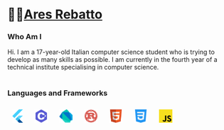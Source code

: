 # 👨‍💻[Ares Rebatto](https://github.com/AresRebatto)
### Who Am I
Hi. I am a 17-year-old Italian computer science student who is trying to develop as many skills as possible.
I am currently in the fourth year of a technical institute specialising in computer science.
#
### Languages and Frameworks
<img src="img/flutter.svg" style="padding: 11px;" height="30">
<img src="img/cSharp.svg" style="padding: 11px;" height="30">
<img src="img/Dart.png" style="padding: 11px;" height="30">
<img src="img/rust.svg" style="padding: 11px;" height="30">
<img src="img/html.svg" style="padding: 11px;" height="30">
<img src="img/css.svg" style="padding: 11px;" height="30">
<img src="img/javascript.svg" style="padding: 11px;" height="30">
<!--
**AresRebatto/AresRebatto** is a ✨ _special_ ✨ repository because its `README.md` (this file) appears on your GitHub profile.

Here are some ideas to get you started:

- 🔭 I’m currently working on ...
- 🌱 I’m currently learning ...
- 👯 I’m looking to collaborate on ...
- 🤔 I’m looking for help with ...
- 💬 Ask me about ...
- 📫 How to reach me: ...
- 😄 Pronouns: ...
- ⚡ Fun fact: ...
-->
